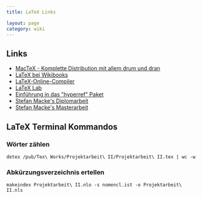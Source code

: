 ```yaml
---
title: LaTeX Links

layout: page
category: wiki
---
```


## Links

- [MacTeX - Komplette Distribution mit allem drum und dran](http://www.tug.org/mactex)
- [LaTeX bei Wikibooks](http://en.wikibooks.org/wiki/LaTeX/Introduction)
- [LaTeX-Online-Compiler](http://nirvana.informatik.uni-halle.de/~thuering/php/latex-online/latex.php?sprachauswahl=1)
- [LaTeX Lab](http://docs.latexlab.org)
- [Einführung in das "hyperref" Paket](http://www.math.uni-hamburg.de/home/iffland/Materialien/Einf_hyperref.pdf)
- [Stefan Macke's Diplomarbeit](http://blog.stefan-macke.com/2007/10/30/neue-version-meiner-latex-vorlage-fuer-die-diplomarbeit-an-der-fhwt)
- [Stefan Macke's Masterarbeit](http://blog.stefan-macke.com/2009/04/24/latex-vorlage-fuer-meine-masterarbeit-an-der-ohm-hochschule-nuernberg)

## LaTeX Terminal Kommandos

### Wörter zählen

    detex /pub/Tex\ Works/Projektarbeit\ II/Projektarbeit\ II.tex | wc -w

### Abkürzungsverzeichnis ertellen

    makeindex Projektarbeit\ II.nlo -s nomencl.ist -o Projektarbeit\ II.nls

